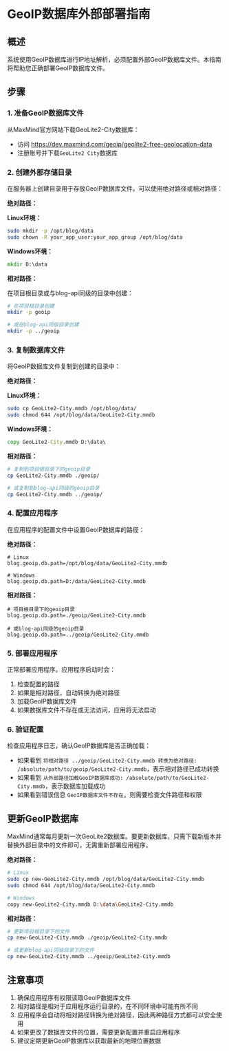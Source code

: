# GeoIP数据库外部部署指南

## 概述

系统使用GeoIP数据库进行IP地址解析，必须配置外部GeoIP数据库文件。本指南将帮助您正确部署GeoIP数据库文件。

## 步骤

### 1. 准备GeoIP数据库文件

从MaxMind官方网站下载GeoLite2-City数据库：
- 访问 https://dev.maxmind.com/geoip/geolite2-free-geolocation-data
- 注册账号并下载`GeoLite2 City`数据库

### 2. 创建外部存储目录

在服务器上创建目录用于存放GeoIP数据库文件。可以使用绝对路径或相对路径：

**绝对路径：**

**Linux环境：**
```bash
sudo mkdir -p /opt/blog/data
sudo chown -R your_app_user:your_app_group /opt/blog/data
```

**Windows环境：**
```cmd
mkdir D:\data
```

**相对路径：**

在项目根目录或与blog-api同级的目录中创建：
```bash
# 在项目根目录创建
mkdir -p geoip

# 或在blog-api同级目录创建
mkdir -p ../geoip
```

### 3. 复制数据库文件

将GeoIP数据库文件复制到创建的目录中：

**绝对路径：**

**Linux环境：**
```bash
sudo cp GeoLite2-City.mmdb /opt/blog/data/
sudo chmod 644 /opt/blog/data/GeoLite2-City.mmdb
```

**Windows环境：**
```cmd
copy GeoLite2-City.mmdb D:\data\
```

**相对路径：**
```bash
# 复制到项目根目录下的geoip目录
cp GeoLite2-City.mmdb ./geoip/

# 或复制到blog-api同级的geoip目录
cp GeoLite2-City.mmdb ../geoip/
```

### 4. 配置应用程序

在应用程序的配置文件中设置GeoIP数据库的路径：

**绝对路径：**
```properties
# Linux
blog.geoip.db.path=/opt/blog/data/GeoLite2-City.mmdb

# Windows
blog.geoip.db.path=D:/data/GeoLite2-City.mmdb
```

**相对路径：**
```properties
# 项目根目录下的geoip目录
blog.geoip.db.path=./geoip/GeoLite2-City.mmdb

# 或blog-api同级的geoip目录
blog.geoip.db.path=../geoip/GeoLite2-City.mmdb
```

### 5. 部署应用程序

正常部署应用程序。应用程序启动时会：
1. 检查配置的路径
2. 如果是相对路径，自动转换为绝对路径
3. 加载GeoIP数据库文件
4. 如果数据库文件不存在或无法访问，应用将无法启动

### 6. 验证配置

检查应用程序日志，确认GeoIP数据库是否正确加载：

- 如果看到 `将相对路径 ../geoip/GeoLite2-City.mmdb 转换为绝对路径: /absolute/path/to/geoip/GeoLite2-City.mmdb`，表示相对路径已成功转换
- 如果看到 `从外部路径加载GeoIP数据库成功: /absolute/path/to/GeoLite2-City.mmdb`，表示数据库加载成功
- 如果看到错误信息 `GeoIP数据库文件不存在`，则需要检查文件路径和权限

## 更新GeoIP数据库

MaxMind通常每月更新一次GeoLite2数据库。要更新数据库，只需下载新版本并替换外部目录中的文件即可，无需重新部署应用程序。

**绝对路径：**
```bash
# Linux
sudo cp new-GeoLite2-City.mmdb /opt/blog/data/GeoLite2-City.mmdb
sudo chmod 644 /opt/blog/data/GeoLite2-City.mmdb

# Windows
copy new-GeoLite2-City.mmdb D:\data\GeoLite2-City.mmdb
```

**相对路径：**
```bash
# 更新项目根目录下的文件
cp new-GeoLite2-City.mmdb ./geoip/GeoLite2-City.mmdb

# 或更新blog-api同级目录下的文件
cp new-GeoLite2-City.mmdb ../geoip/GeoLite2-City.mmdb
```

## 注意事项

1. 确保应用程序有权限读取GeoIP数据库文件
2. 相对路径是相对于应用程序运行目录的，在不同环境中可能有所不同
3. 应用程序会自动将相对路径转换为绝对路径，因此两种路径方式都可以安全使用
4. 如果更改了数据库文件的位置，需要更新配置并重启应用程序
5. 建议定期更新GeoIP数据库以获取最新的地理位置数据 